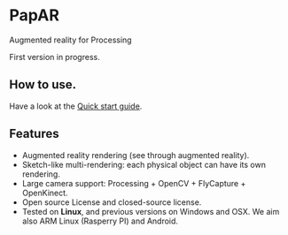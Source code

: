 # PapAR
Augmented reality for Processing

First version in progress.

## How to use. 

Have a look at the [Quick start guide](https://github.com/poqudrof/PapAR/wiki/Quick-start).

## Features 

* Augmented reality rendering (see through augmented reality). 
* Sketch-like multi-rendering: each physical object can have its own rendering.
* Large camera support: Processing + OpenCV + FlyCapture + OpenKinect. 
* Open source License and closed-source license.
* Tested on  **Linux**, and previous versions on Windows and OSX. We aim also ARM Linux (Rasperry PI) and Android. 
